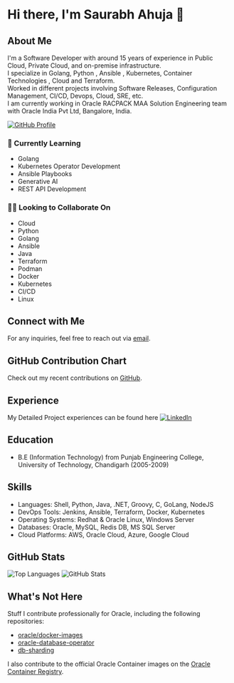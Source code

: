 # Hi there, I'm Saurabh Ahuja 👋

## About Me
I'm a Software Developer with around 15 years of experience in Public Cloud, Private Cloud, and on-premise infrastructure.  
I specialize in Golang, Python , Ansible , Kubernetes,  Container Technologies , Cloud and Terraform.  
Worked in different projects involving Software Releases, Configuration Management, CI/CD, Devops, Cloud, SRE, etc.   
I am currently working in Oracle RACPACK MAA Solution Engineering team with Oracle India Pvt Ltd, Bangalore, India.   

[![GitHub Profile](https://img.shields.io/badge/-saurabhuja-black?style=flat&logo=github&logoColor=white&link=https://github.com/saurabhuja)](https://github.com/saurabhuja)

### 🌱 Currently Learning
- Golang
- Kubernetes Operator Development
- Ansible Playbooks
- Generative AI
- REST API Development

### 👯‍♂️ Looking to Collaborate On
- Cloud
- Python
- Golang
- Ansible
- Java
- Terraform
- Podman
- Docker
- Kubernetes
- CI/CD
- Linux

## Connect with Me
For any inquiries, feel free to reach out via [email](mailto:sauraahu@gmail.com).  

## GitHub Contribution Chart
Check out my recent contributions on [GitHub](https://github.com/saurabhuja).

## Experience
My Detailed Project experiences can be found here [![LinkedIn](https://img.shields.io/badge/-saurabhuja-blue?style=flat&logo=Linkedin&logoColor=white&link=https://linkedin.com/in/saurabhuja)](https://linkedin.com/in/saurabhuja)

## Education
- B.E (Information Technology) from Punjab Engineering College, University of Technology, Chandigarh (2005-2009)

## Skills
- Languages: Shell, Python, Java, .NET, Groovy, C, GoLang, NodeJS
- DevOps Tools: Jenkins, Ansible, Terraform, Docker, Kubernetes
- Operating Systems: Redhat & Oracle Linux, Windows Server
- Databases: Oracle, MySQL, Redis DB, MS SQL Server
- Cloud Platforms: AWS, Oracle Cloud, Azure, Google Cloud
  
## GitHub Stats
![Top Languages](https://github-readme-stats.vercel.app/api/top-langs/?username=saurabhuja&layout=compact)
![GitHub Stats](https://github-readme-stats.vercel.app/api?username=saurabhuja&show_icons=true)

## What's Not Here

Stuff I contribute professionally for Oracle, including the following repositories:

- [oracle/docker-images](https://github.com/oracle/docker-images)
- [oracle-database-operator](https://github.com/oracle/oracle-database-operator)
- [db-sharding](https://github.com/oracle/db-sharding)

I also contribute to the official Oracle Container images on the [Oracle Container Registry](https://container-registry.oracle.com/).


